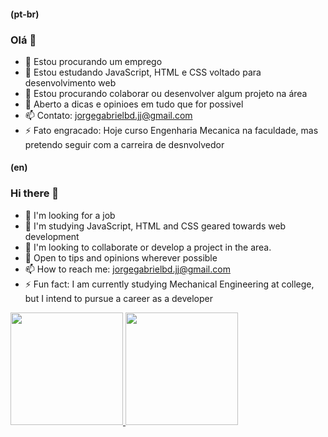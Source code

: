 #### (pt-br)

### Olá 👋

- 🔭 Estou procurando um emprego
- 🌱 Estou estudando JavaScript, HTML e CSS voltado para desenvolvimento web
- 👯 Estou procurando colaborar ou desenvolver algum projeto na área
- 🤔 Aberto a dicas e opinioes em tudo que for possivel
- 📫 Contato: jorgegabrielbd.jj@gmail.com
- ⚡ Fato engracado: Hoje curso Engenharia Mecanica na faculdade, mas pretendo seguir com a carreira de desnvolvedor

#### (en)

### Hi there 👋

- 🔭 I'm looking for a job
- 🌱 I'm studying JavaScript, HTML and CSS geared towards web development
- 👯 I'm looking to collaborate or develop a project in the area.
- 🤔 Open to tips and opinions wherever possible
- 📫 How to reach me: jorgegabrielbd.jj@gmail.com
- ⚡ Fun fact: I am currently studying Mechanical Engineering at college, but I intend to pursue a career as a developer


 <div>
  <a href="https://github.com/jorgedorio">
  <img height="180em" src="https://github-readme-stats.vercel.app/api?username=jorgedorio&show_icons=true&theme=github_dark&include_all_commits=true&count_private=true"/>
  <img height="180em" src="https://github-readme-stats.vercel.app/api/top-langs/?username=jorgedorio&layout=compact&langs_count=7&theme=github_dark"/>
</div>

<!--
**JorgeDorio/JorgeDorio** is a ✨ _special_ ✨ repository because its `README.md` (this file) appears on your GitHub profile.

Here are some ideas to get you started:

- 🔭 I’m currently working on ...
- 🌱 I’m currently learning ...
- 👯 I’m looking to collaborate on ...
- 🤔 I’m looking for help with ...
- 💬 Ask me about ...
- 📫 How to reach me: ...
- 😄 Pronouns: ...
- ⚡ Fun fact: ...
-->
